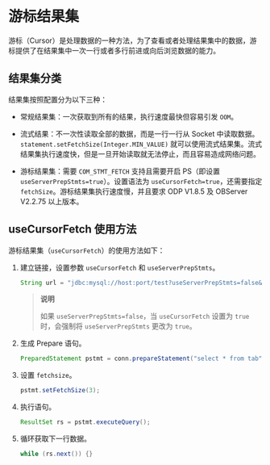 游标结果集 
==========================

游标（Cursor）是处理数据的一种方法，为了查看或者处理结果集中的数据，游标提供了在结果集中一次一行或者多行前进或向后浏览数据的能力。

结果集分类 
-----------------------

结果集按照配置分为以下三种：

* 常规结果集：一次获取到所有的结果，执行速度最快但容易引发 `OOM`。

  

* 流式结果：不一次性读取全部的数据，而是一行一行从 Socket 中读取数据。`statement.setFetchSize(Integer.MIN_VALUE)` 就可以使用流式结果集。流式结果集执行速度快，但是一旦开始读取就无法停止，而且容易造成网络问题。

  

* 游标结果集：需要 `COM_STMT_FETCH` 支持且需要开启 PS（即设置 `useServerPrepStmts=true`）。设置语法为 `useCursorFetch=true`，还需要指定 `fetchSize`。游标结果集执行速度慢，并且要求 ODP V1.8.5 及 OBServer V2.2.75 以上版本。

  




useCursorFetch 使用方法 
-------------------------------------

游标结果集（`useCursorFetch`）的使用方法如下：

1. 建立链接，设置参数 `useCursorFetch` 和 `useServerPrepStmts`。

   ```java
   String url = "jdbc:mysql://host:port/test?useServerPrepStmts=false&useCursorFetch=true"conn = DriverManager.getConnection(url,"admin@mysql", "admin");
   ```
   >**说明**
   >
   > 如果 `useServerPrepStmts=false`，当 `useCursorFetch` 设置为 `true` 时，会强制将 `useServerPrepStmts` 更改为 `true`。
 

2. 生成 Prepare 语句。

   ```java
   PreparedStatement pstmt = conn.prepareStatement("select * from tab",ResultSet.TYPE_FORWARD_ONLY, ResultSet.CONCUR_READ_ONLY);
   ```

   


3. 设置 `fetchsize`。

   ```java
   pstmt.setFetchSize(3);
   ```

   


4. 执行语句。

   ```java
   ResultSet rs = pstmt.executeQuery();
   ```

   

5. 循环获取下一行数据。

   ```java
   while (rs.next()) {}
   ```

   



